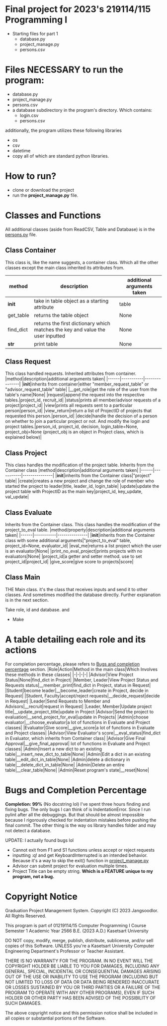 # Final project for 2023's 219114/115 Programming I
* Starting files for part 1
  - database.py
  - project_manage.py
  - persons.csv

# Files NECESSARY to run the program:
  - database.py
  - project_manage.py
  - persons.csv
  - a database subdirectory in the program's directory. Which contains:
    - login.csv
    - persons.csv

  additionally, the program utilizes these following libraries
  - os
  - csv
  - datetime
  - copy
  all of which are standard python libraries.
  
# How to run?
  - clone or download the project
  - run the **project_manage.py** file.

# Classes and Functions
All additional classes (aside from ReadCSV, Table and Database) is in the [persons.py](persons.py) file.

## Class Container
This class is, like the name suggests, a container class. Which all the other classes except the main class inherited its attributes from.

|method|description|additional arguments taken|
|------|-----------|----------------|
|__init__|take in table object as a starting attribute|table|
|get_table|returns the table object|None|
|find_dict|returns the first dictionary which matches the key and value the user inputted|None|
|__str__|print table|None|

## Class Request
This class handled requests. Inherited attributes from container.
|method|description|additional arguments taken|
|------|-----------|---------------|
|__init__|inherits from container|either "member_request_table" or "advisor_request_table" table|
|__get_role|get the role of the user from the table's name|None|
|request|append the request into the respective tables.|project_id, recruit_id|
|status|prints all member/advisor requests of a project|project_id|
|view|prints all requests sent to a particular person|person_id|
|view_return|return a list of  ProjectID of projects that requested this person.|person_id|
|decide|handle the decision of a person on whether to join a particular project or not. And modify the login and project tables.|person_id, project_id, decision, login_table=None, project_obj=None (project_obj is an object in Project class, which is explained below)|

## Class Project
This class handles the modification of the project table. Inherits from the Container class
|method|description|additional arguments taken|
|------|-----------|---------------|
|__init__|inherits from the Container class|"project" table|
|create|creates a new project and change the role of member who started the project to leader|title, leader_id, login_table|
|update|update the project table with ProjectID as the main key|project_id, key_update, val_update|

## Class Evaluate
Inherits from the Container class. This class handles the modification of the project_to_eval table.
|method/property|description|additional arguments taken|
|------|-----------|---------------|
|__init__|inherits from the Container class with some additional arguments|"project_to_eval" table, project_id=None, evaluator_id|
|eval_me|returns a list project which the user is an evaluator|None|
|print_no_eval_project|prints projects with no evaluators|None|
|project_id|a getter and setter method. use to set project_id|project_id|
|give_score|give score to projects|score|

## Class Main
THE Main class. it's the class that receives inputs and send it to other classes. And sometimes modified the database directly. Further explanation is in the next section.

Take role, id and database. and
- Make  

# A table detailing each role and its actions
For completion percentage, please refers to [Bugs and completion percentage](#Bugs-and-completion-percentage) section.
|Role|Action|Method in the main class|Which Involves these methods in these classes|
|-|-|-|-|
|Advisor|View Project Status|None|find_dict in Project|
|Member, Leader|View Project Status and Requests status|__member_print|find_dict in Project, status in Request|
|Student|become leader|__become_leader|create in Project, decide in Request|
|Student, Faculty|accept/reject requests|__decide_request|decide in Request|
|Leader|Send Requests to Member and Advisors|__recruit|request in Request|
|Leader, Member|Update project title|__update_project_title|update in Project
|Advisor|Send the project to evaluation|__send_project_for_eval|update in Projects|
|Admin|choose evaluator|__choose_evaluator|a lot of functions in Evaluate and Project classes|
|Evaluator|Give score|__give_score|a lot of functions in Evaluate and Project classes|
|Advisor|View Evaluator's score|__eval_status|find_dict in Evaluator, which inherits from Container class|
|Advisor|Give Final Approval|__give_final_approval| lot of functions in Evaluate and Project classes|
|Admin|Insert a new dict to an existing table|__insert_new_dict_to_table|None|
|Admin|Edit a dict in an existing table|__edit_dict_in_table|None|
|Admin|delete a dictionary in table|__delete_dict_in_table|None|
|Admin|Delete an entire table|__clear_table|None|
|Admin|Reset program's state|__reset|None|

# Bugs and Completion Percentage
**Completion: 99%** (No docstring lol)
I've spent three hours finding and fixing bugs. The only bugs I can think of is IndentationError. Since I run pylint after all the debuggings. But that should be almost impossible because I rigorously checked for indentation mistakes before pushing the final commit. The other thing is the way os library handles folder and may not detect a database.

UPDATE: I actually found bugs lol
- Cannot exit from F1 and S1 functions unless accept or reject requests
- inputting :q! and get KeyboardInterrupted is an intended behavior. Because it's a way to skip the exit() function in [project_manage.py](project_manage.py)
- Advisor can submit project for evaluation multiple times.
- Project Title can be empty string. **Which is a FEATURE unique to my program, not a bug.**

# Copyright Notice
Graduation Project Management System.
Copyright (C) 2023 Jangsoodlor. All Rights Reserved.

This program is part of 01219114/15 Computer Programming I Course
Semester 1 Academic Year 2566 B.E. (2023 A.D.)
Kasetsart University

DO NOT copy, modify, merge, publish, distribute, sublicense, and/or sell copies of this Software.
UNLESS you're a Kasetsart University Computer Engineering Department's Professor or Teacher Assistant.

THERE IS NO WARRANTY FOR THE PROGRAM. IN NO EVENT WILL THE COPYRIGHT HOLDER BE LIABLE TO YOU FOR DAMAGES, 
INCLUDING ANY GENERAL, SPECIAL, INCIDENTAL OR CONSEQUENTIAL DAMAGES ARISING OUT OF THE USE 
OR INABILITY TO USE THE PROGRAM (INCLUDING BUT NOT LIMITED TO LOSS OF DATA 
OR DATA BEING RENDERED INACCURATE OR LOSSES SUSTAINED BY YOU OR THIRD PARTIES 
OR A FAILURE OF THE PROGRAM TO OPERATE WITH ANY OTHER PROGRAMS), 
EVEN IF SUCH HOLDER OR OTHER PARTY HAS BEEN ADVISED OF THE POSSIBILITY OF SUCH DAMAGES.

The above copyright notice and this permission notice shall be included in all
copies or substantial portions of the Software.